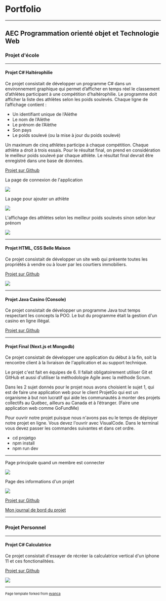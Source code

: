# Portfolio

---
## AEC Programmation orienté objet et Technologie Web
### Projet d'école 
---

#### Projet C# Haltérophilie 
Ce projet consistait de développer un programme C# dans un environnement graphique qui permet
d’afficher en temps réel le classement d’athlètes participant à une compétition
d’haltérophilie. Le programme doit afficher la liste des athlètes selon les poids
soulevés. Chaque ligne de l’affichage contient :
- Un identifiant unique de l’Alèthe
- Le nom de l’Alèthe
- Le prénom de l’Alèthe
- Son pays
- Le poids soulevé (ou la mise à jour du poids soulevé)

Un maximum de cinq athlètes participe à chaque compétition. Chaque athlète a
droit à trois essais. Pour le résultat final, on prend en considération le meilleur
poids soulevé par chaque athlète. Le résultat final devrait être enregistré dans
une base de données.

[Projet sur Github](https://github.com/whippet83/Projets/tree/main/Halterofilie_Csharp)

La page de connexion de l'application

<img src="images/HalterofiliePhoto/1_Login.JPG?raw=true"/>

La page pour ajouter un athlète

<img src="images/HalterofiliePhoto/2_AjouterAthlete.JPG?raw=true"/>

L'affichage des athlètes selon les meilleur poids soulevés sinon selon leur prénom

<img src="images/HalterofiliePhoto/5_AfficherAthlete.JPG?raw=true"/>

---

#### Projet HTML, CSS Belle Maison
Ce projet consistait de développer un site web qui présente toutes les propriétés à vendre ou à 
louer par les courtiers immobiliers.

[Projet sur Github](https://github.com/whippet83/Projets/tree/main/BelleMaison_siteWeb)

<img src="images/projetPhoto/siteWeb.JPG?raw=true"/>

---

#### Projet Java Casino (Console)
Ce projet consistait de développer un programme Java 
tout temps respectant les concepts la POO.
Le but du programme était la gestion d'un casino en ligne illégal.

[Projet sur Github](https://github.com/whippet83/Projets/tree/main/Casino_Java)

--- 

#### Projet Final (Next.js et Mongodb)
Ce projet consistait de développer une application du début à la fin, soit la rencontre client
à la livraison de l'application et au support technique.

Le projet c'est fait en équipes de 6. Il fallait obligatoirement utiliser Git et GitHub et aussi d'utiliser la méthodologie Agile
avec la méthode Scrum.

Dans les 2 sujet donnés pour le projet nous avons choisient le sujet 1, qui est de faire une application web pour le client ProjetGo qui est un organisme à but non lucratif qui aide les communautés à monter des projets collectifs au Québec, ailleurs au Canada et à l’étranger. (Faire une application web comme GoFundMe)

Pour ouvrir notre projet puisque nous n'avons pas eu le temps de déployer notre projet en ligne. Vous devez l'ouvrir avec VisualCode. Dans le terminal vous devez passer les commandes suivantes et dans cet ordre.

- cd projetgo
- npm install
- npm run dev

---

Page principale quand un membre est connecter

<img src="images/final.JPG?raw=true"/>

Page des informations d'un projet

<img src="images/final2.JPG?raw=true"/>


[Projet sur Github](https://github.com/RhinoSideShow/projet_integration/tree/Production/projetgo)

[Mon journal de bord du projet](https://github.com/RhinoSideShow/projet_integration/blob/Production/Documentation/JournalDeBordPersonel/Nicolas/journal_de_bord_Nicolas.md)

---

### Projet Personnel

---
#### Projet C# Calculatrice
Ce projet consistait d'essayer de récréer la calculatrice vertical d'un iphone 11 et ces fonctionalitées.

[Projet sur Github](https://github.com/whippet83/Projets/tree/main/Calculatrice_Csharp)

<img src="images/projetPhoto/calculatrice.JPG?raw=true"/>

---





<p style="font-size:11px">Page template forked from <a href="https://github.com/evanca/quick-portfolio">evanca</a></p>
<!-- Remove above link if you don't want to attibute -->
